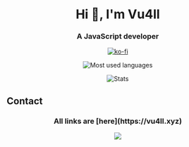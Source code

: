 <h1 align="center">Hi 👋, I'm Vu4ll</h1>
<h3 align="center">A JavaScript developer</h3>

<div align="center">

[![ko-fi](https://ko-fi.com/img/githubbutton_sm.svg)](https://ko-fi.com/vu4ll)

![Most used languages](https://github-readme-stats.vercel.app/api/top-langs?username=vu4ll&show_icons=true&locale=en&layout=compact)

![Stats](https://github-readme-stats.vercel.app/api?username=vu4ll&show_icons=true&theme=highcontrast&locale=en&count_private=true)
</div>

## Contact
<h3 align="center">All links are [here](https://vu4ll.xyz)</h3>
<div align="center"><img src="https://discord.c99.nl/widget/theme-3/269480080823025664.png"></div>
